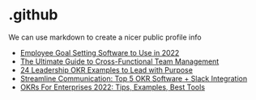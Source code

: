 # .github
We can use markdown to create a nicer public profile info
 <!-- BLOG-POST-LIST:START -->
- [Employee Goal Setting Software to Use in 2022](https://blog.weekdone.com/employee-goal-setting-software/)
- [The Ultimate Guide to Cross-Functional Team Management](https://blog.weekdone.com/cross-functional-team-management/)
- [24 Leadership OKR Examples to Lead with Purpose](https://blog.weekdone.com/leadership-okr-examples/)
- [Streamline Communication: Top 5 OKR Software + Slack Integration](https://blog.weekdone.com/okr-software-and-slack-integration/)
- [OKRs For Enterprises 2022: Tips, Examples, Best Tools](https://blog.weekdone.com/okrs-for-enterprises/)
<!-- BLOG-POST-LIST:END -->
